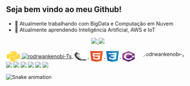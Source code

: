 ## Seja bem vindo ao meu Github!

- 🔭 Atualmente trabalhando com BigData e Computação em Nuvem
- 🌱 Atualmente aprendendo Inteligência Artificial, AWS e IoT

<div align="center">
  <a href="https://github.com/rodrwankenobi">
  <img height="180em" src="https://github-readme-stats.vercel.app/api?username=rodrwankenobi&show_icons=true&theme=dracula&include_all_commits=true&count_private=true"/>
  <img height="180em" src="https://github-readme-stats.vercel.app/api/top-langs/?username=rodrwankenobi&layout=compact&langs_count=7&theme=dracula"/>
</div>
<div style="display: inline_block"><br>
  <img align="center" alt="rodrwankenobi-Js" height="30" width="40" src="https://raw.githubusercontent.com/devicons/devicon/master/icons/python/python-plain.svg">
  <img align="center" alt="rodrwankenobi-Ts" height="30" width="40" src="https://raw.githubusercontent.com/devicons/devicon/master/icons/shellscript/shellscript-plain.svg">
  <img align="center" alt="rodrwankenobi-React" height="30" width="40" src="https://raw.githubusercontent.com/devicons/devicon/master/icons/flask/flask-original.svg">
  <img align="center" alt="rodrwankenobi-HTML" height="30" width="40" src="https://raw.githubusercontent.com/devicons/devicon/master/icons/html5/html5-original.svg">
  <img align="center" alt="rodrwankenobi-CSS" height="30" width="40" src="https://raw.githubusercontent.com/devicons/devicon/master/icons/css3/css3-original.svg">
  <img align="center" alt="rodrwankenobi-Csharp" height="30" width="40" src="https://raw.githubusercontent.com/devicons/devicon/master/icons/csharp/csharp-original.svg">
  <img align="right" alt="rodrwankenobi-pic" height="150" style="border-radius:50px;" src="https://media.discordapp.net/attachments/639956127056134178/890373478988013628/Publicacoes_Instagram_1_1.png?width=676&height=676">
</div>
  
 
<div> 
  <a href="https://www.youtube.com/channel/UCz-De5lU9oJay5IOcQBCjWA" target="_blank"><img src="https://img.shields.io/badge/YouTube-FF0000?style=for-the-badge&logo=youtube&logoColor=white" target="_blank"></a>
  <a href="https://www.instagram.com/rodrigo8268/" target="_blank"><img src="https://img.shields.io/badge/-Instagram-%23E4405F?style=for-the-badge&logo=instagram&logoColor=white" target="_blank"></a>
 	<a href="hhttps://www.twitch.tv/rodrwankenobi" target="_blank"><img src="https://img.shields.io/badge/Twitch-9146FF?style=for-the-badge&logo=twitch&logoColor=white" target="_blank"></a>
 <a href="https://discord.gg/wagxzStdcR" target="_blank"><img src="https://img.shields.io/badge/Discord-7289DA?style=for-the-badge&logo=discord&logoColor=white" target="_blank"></a> 
  <a href = "mailto:rdg8268@gmail.com"><img src="https://img.shields.io/badge/-Gmail-%23333?style=for-the-badge&logo=gmail&logoColor=white" target="_blank"></a>
  <a href="https://www.linkedin.com/in/rodrigo-ferreira-27182325/" target="_blank"><img src="https://img.shields.io/badge/-LinkedIn-%230077B5?style=for-the-badge&logo=linkedin&logoColor=white" target="_blank"></a> 
 
  ![Snake animation](https://github.com/rodrwankenobi/rodrwankenobi/blob/output/github-contribution-grid-snake.svg)
 
</div>
